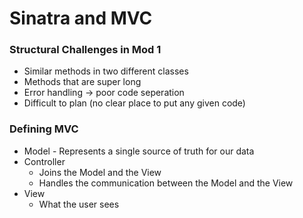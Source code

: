 # Sinatra and MVC

### Structural Challenges in Mod 1
* Similar methods in two different classes
* Methods that are super long
* Error handling -> poor code seperation
* Difficult to plan (no clear place to put any given code)

### Defining MVC
* Model - Represents a single source of truth for our data
* Controller 
    * Joins the Model and the View 
    * Handles the communication between the Model and the View
* View
    * What the user sees